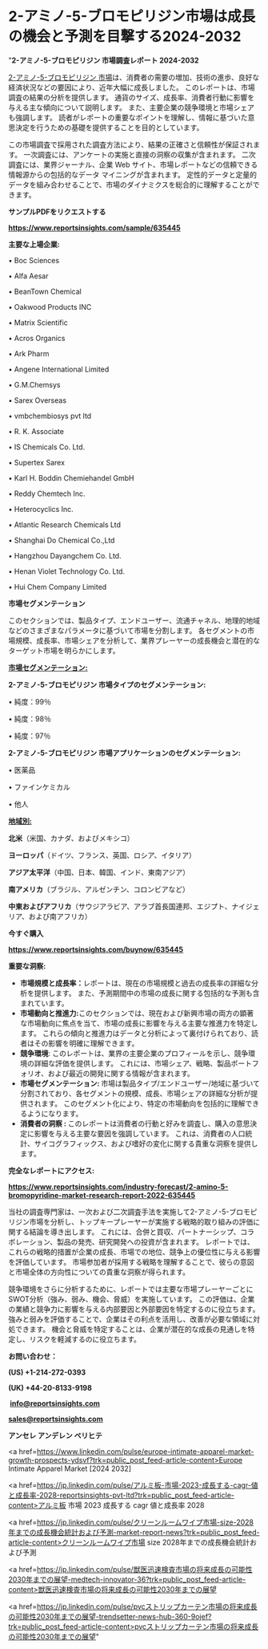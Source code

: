 # 2-アミノ-5-ブロモピリジン市場は成長の機会と予測を目撃する2024-2032

"<strong>2-アミノ-5-ブロモピリジン 市場調査レポート 2024-2032</strong>

<a href=https://www.reportsinsights.com/sample/635445>2-アミノ-5-ブロモピリジン 市場</a>は、消費者の需要の増加、技術の進歩、良好な経済状況などの要因により、近年大幅に成長しました。 このレポートは、市場調査の結果の分析を提供します。 通貨のサイズ、成長率、消費者行動に影響を与える主な傾向について説明します。 また、主要企業の競争環境と市場シェアも強調します。 読者がレポートの重要なポイントを理解し、情報に基づいた意思決定を行うための基礎を提供することを目的としています。

この市場調査で採用された調査方法により、結果の正確さと信頼性が保証されます。 一次調査には、アンケートの実施と直接の洞察の収集が含まれます。 二次調査には、業界ジャーナル、企業 Web サイト、市場レポートなどの信頼できる情報源からの包括的なデータ マイニングが含まれます。 定性的データと定量的データを組み合わせることで、市場のダイナミクスを総合的に理解することができます。

<strong><b>サンプルPDFをリクエストする</b></strong>

<a href=https://www.reportsinsights.com/sample/635445><strong><u>https://www.reportsinsights.com/sample/635445</u></strong></a>

<strong>主要な上場企業:</strong>

• Boc Sciences 

• Alfa Aesar 

• BeanTown Chemical 

• Oakwood Products INC 

• Matrix Scientific 

• Acros Organics 

• Ark Pharm 

• Angene International Limited 

• G.M.Chemsys 

• Sarex Overseas 

• vmbchembiosys pvt ltd 

• R. K. Associate 

• IS Chemicals Co. Ltd. 

• Supertex Sarex 

• Karl H. Boddin Chemiehandel GmbH 

• Reddy Chemtech Inc. 

• Heterocyclics Inc. 

• Atlantic Research Chemicals Ltd 

• Shanghai Do Chemical Co.,Ltd 

• Hangzhou Dayangchem Co. Ltd. 

• Henan Violet Technology Co. Ltd. 

• Hui Chem Company Limited

<strong>市場セグメンテーション</strong>

このセクションでは、製品タイプ、エンドユーザー、流通チャネル、地理的地域などのさまざまなパラメータに基づいて市場を分割します。 各セグメントの市場規模、成長率、市場シェアを分析して、業界プレーヤーの成長機会と潜在的なターゲット市場を明らかにします。

<strong><u>市場セグメンテーション</u></strong><strong><u>:</u></strong>

<strong>2-アミノ-5-ブロモピリジン 市場タイプのセグメンテーション:</strong>

• 純度：99％

• 純度：98％

• 純度：97％

<strong>2-アミノ-5-ブロモピリジン 市場アプリケーションのセグメンテーション:</strong>

• 医薬品

• ファインケミカル

• 他人

<strong><u>地域別</u></strong><strong><u>:</u></strong>

<strong>北米</strong>（米国、カナダ、およびメキシコ）

<strong>ヨーロッパ</strong>（ドイツ、フランス、英国、ロシア、イタリア）

<strong>アジア太平洋</strong>（中国、日本、韓国、インド、東南アジア）

<strong>南アメリカ</strong>（ブラジル、アルゼンチン、コロンビアなど）

<strong>中東およびアフリカ</strong>（サウジアラビア、アラブ首長国連邦、エジプト、ナイジェリア、および南アフリカ）

<strong>今すぐ購入</strong>

<a href=https://www.reportsinsights.com/buynow/635445><strong><u>https://www.reportsinsights.com/buynow/635445</u></strong></a>

<strong>重要な洞察:</strong>
<ul>
  <li><strong>市場規模と成長率：</strong>レポートは、現在の市場規模と過去の成長率の詳細な分析を提供します。 また、予測期間中の市場の成長に関する包括的な予測も含まれています。</li>
  <li><strong>市場動向と推進力:</strong>このセクションでは、現在および新興市場の両方の顕著な市場動向に焦点を当て、市場の成長に影響を与える主要な推進力を特定します。 これらの傾向と推進力はデータと分析によって裏付けられており、読者はその影響を明確に理解できます。</li>
  <li><strong>競争環境</strong>: このレポートは、業界の主要企業のプロフィールを示し、競争環境の詳細な評価を提供します。 これには、市場シェア、戦略、製品ポートフォリオ、および最近の開発に関する情報が含まれます。</li>
  <li><strong>市場セグメンテーション: </strong>市場は製品タイプ/エンドユーザー/地域に基づいて分割されており、各セグメントの規模、成長、市場シェアの詳細な分析が提供されます。 このセグメント化により、特定の市場動向を包括的に理解できるようになります。</li>
  <li><strong>消費者の洞察 : </strong>このレポートは消費者の行動と好みを調査し、購入の意思決定に影響を与える主要な要因を強調しています。 これは、消費者の人口統計、サイコグラフィックス、および嗜好の変化に関する貴重な洞察を提供します。</li>
</ul>
<strong>完全なレポートにアクセス:</strong>

<a href=https://www.reportsinsights.com/industry-forecast/2-amino-5-bromopyridine-market-research-report-2022-635445><strong><u><b>https://www.reportsinsights.com/industry-forecast/2-amino-5-bromopyridine-market-research-report-2022-635445</b></u></strong></a>

当社の調査専門家は、一次および二次調査手法を実施して2-アミノ-5-ブロモピリジン市場を分析し、トップキープレーヤーが実施する戦略的取り組みの評価に関する結論を導き出します。 これには、合併と買収、パートナーシップ、コラボレーション、製品の発売、研究開発への投資が含まれます。 レポートでは、これらの戦略的措置が企業の成長、市場での地位、競争上の優位性に与える影響を評価しています。 市場参加者が採用する戦略を理解することで、彼らの意図と市場全体の方向性についての貴重な洞察が得られます。

競争環境をさらに分析するために、レポートでは主要な市場プレーヤーごとにSWOT分析（強み、弱み、機会、脅威）を実施しています。 この評価は、企業の業績と競争力に影響を与える内部要因と外部要因を特定するのに役立ちます。 強みと弱みを評価することで、企業はその利点を活用し、改善が必要な領域に対処できます。 機会と脅威を特定することは、企業が潜在的な成長の見通しを特定し、リスクを軽減するのに役立ちます。

<strong>お問い合わせ：</strong>

<strong>(US) +1-214-272-0393</strong>

<strong>(UK) +44-20-8133-9198</strong>

<strong> </strong><a href=info@reportsinsights.com><strong><u>info@reportsinsights.com</u></strong></a>

<a href=sales@reportsinsights.com><strong><u>sales@reportsinsights.com</u></strong></a>

<strong>アンセレ アンデレン ベリヒテ</strong>

<a href=https://www.linkedin.com/pulse/europe-intimate-apparel-market-growth-prospects-ydsvf?trk=public_post_feed-article-content>Europe Intimate Apparel Market [2024 2032]</a>

<a href=https://jp.linkedin.com/pulse/アルミ板-市場-2023-成長する-cagr-値と成長率-2028-reportsinsights-pvt-ltd?trk=public_post_feed-article-content>アルミ板 市場 2023 成長する cagr 値と成長率 2028</a>

<a href=https://jp.linkedin.com/pulse/クリーンルームワイプ市場-size-2028年までの成長機会統計および予測-market-report-news?trk=public_post_feed-article-content>クリーンルームワイプ市場 size 2028年までの成長機会統計および予測</a>

<a href=https://jp.linkedin.com/pulse/獣医迅速検査市場の将来成長の可能性2030年までの展望-medtech-innovator-36?trk=public_post_feed-article-content>獣医迅速検査市場の将来成長の可能性2030年までの展望</a>

<a href=https://jp.linkedin.com/pulse/pvcストリップカーテン市場の将来成長の可能性2030年までの展望-trendsetter-news-hub-360-9ojef?trk=public_post_feed-article-content>pvcストリップカーテン市場の将来成長の可能性2030年までの展望</a>"
